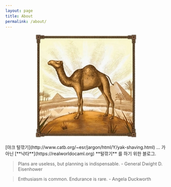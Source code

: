 ```yaml
---
layout: page
title: About
permalink: /about/
---
```

 <p align="center"><img src="/assets/img/caml.jpg"/> </p>
 [야크
 털깎기](http://www.catb.org/~esr/jargon/html/Y/yak-shaving.html)
 ... 가 아닌 [**낙타**](https://realworldocaml.org) **털깎기** 를 하기 위한 블로그.


> Plans are useless, but planning is indispensable. - General Dwight
> D. Eisenhower


> Enthusiasm is common. Endurance is rare. - Angela Duckworth
